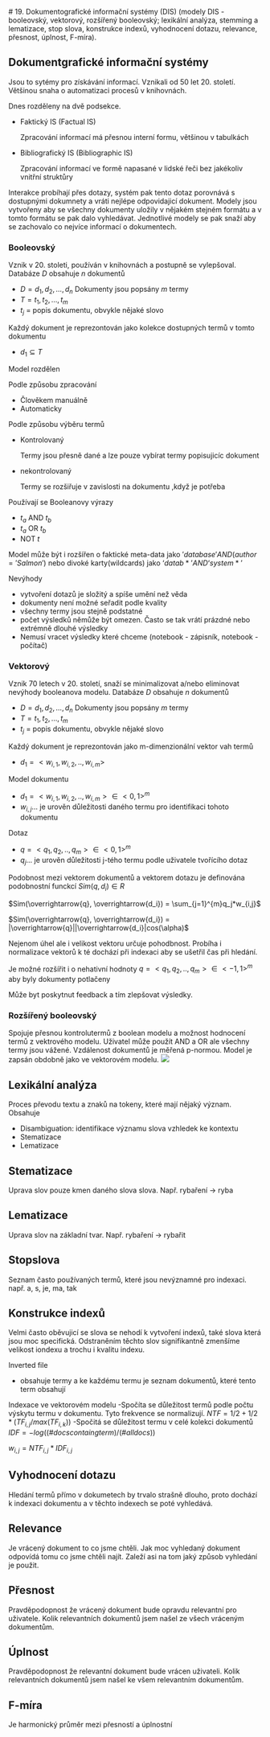 # 19. Dokumentografické informační systémy (DIS) (modely DIS - booleovský, vektorový, rozšířený booleovský; lexikální analýza, stemming a lematizace, stop slova, konstrukce indexů, vyhodnocení dotazu, relevance, přesnost, úplnost, F-míra).

## Dokumentgrafické informační systémy
Jsou to sytémy pro získávání informací.
Vznikali od 50 let 20. století. Většinou snaha o automatizaci procesů v knihovnách.

Dnes rozděleny na dvě podsekce.
- Faktický IS (Factual IS)

    Zpracování informací má přesnou interní formu, většinou v tabulkách
- Bibliografický IS (Bibliographic IS) 

    Zpracování informací ve formě napasané v lidské řeči bez jakékoliv vnitřní struktůry

Interakce probíhají přes dotazy, systém pak tento dotaz porovnává s dostupnými dokumnety a vráti nejlépe odpovidajicí dokument.
Modely jsou vytvořeny aby se  všechny dokumenty uložily v nějakém stejném formátu a v tomto formátu se pak dalo vyhledávat. Jednotlivé modely se pak snaží aby se zachovalo co nejvíce informací o dokumentech.

### Booleovský
Vznik v 20. stoleti, používán v knihovnách a postupně se vylepšoval.
Databáze $D$ obsahuje $n$ dokumentů
- $D = {d_1, d_2, ..., d_n}$ 
Dokumenty jsou popsány $m$ termy 
- $T = {t_1, t_2, ..., t_m}$ 
- $t_j$ = popis dokumentu, obvykle nějaké slovo

Každý dokument je reprezontován jako kolekce dostupných termů v tomto dokumentu
- $d_1 \subseteq T$

Model rozdělen

Podle způsobu zpracování 
- Člověkem manuálně
- Automaticky

Podle způsobu výběru termů
- Kontrolovaný

    Termy jsou přesně dané a lze pouze vybírat termy popisujicíc dokument
- nekontrolovaný

    Termy se rozšiřuje v zavislosti na dokumentu ,když je potřeba

Používají se Booleanovy výrazy
- $t_a$ AND $t_b$
- $t_a$ OR $t_b$
- NOT $t$

Model může být i rozšířen o faktické meta-data jako $'database' AND (author = 'Salmon')$
nebo divoké karty(wildcards) jako $‘datab*’ AND ‘system*’$

Nevýhody
- vytvoření dotazů je složitý a spíše umění než věda
- dokumenty není možné seřadit podle kvality
- všechny termy jsou stejně podstatné
- počet výsledků němůže být omezen. Často se tak vrátí prázdné nebo extrémně dlouhé výsledky
- Nemusí vracet výsledky které chceme (notebook - zápisník, notebook - počítač)

### Vektorový
Vznik 70 letech v 20. století, snaží se minimalizovat a/nebo eliminovat nevýhody booleanova modelu.
Databáze $D$ obsahuje $n$ dokumentů
- $D = {d_1, d_2, ..., d_n}$ 
Dokumenty jsou popsány $m$ termy 
- $T = {t_1, t_2, ..., t_m}$ 
- $t_j$ = popis dokumentu, obvykle nějaké slovo

Každý dokument je reprezontován jako m-dimenzionální vektor vah termů
- $d_1 = <w_{i,1}, w_{i,2},.., w_{i,m}>$

Model dokumentu
- $d_1 = <w_{i,1}, w_{i,2},.., w_{i,m}> \in <0,1>^m$
- $w_{i,j}$... je urověn důležitosti daného termu pro identifikaci tohoto dokumentu

Dotaz
- $q = <q_1, q_2,.., q_m> \in <0,1>^m$
- $q_j$... je urověn důležitosti j-tého termu podle uživatele tvořícího dotaz

Podobnost mezi vektorem dokumentů a vektorem dotazu je definována podobnostní funckcí $Sim(q,d_i) \in R$

$Sim(\overrightarrow{q}, \overrightarrow{d_i}) = \sum_{j=1}^{m}q_j*w_{i,j}$

$Sim(\overrightarrow{q}, \overrightarrow{d_i}) = |\overrightarrow{q}||\overrightarrow{d_i}|cos(\alpha)$

Nejenom úhel ale i velikost vektoru určuje pohodbnost.
Probíha i normalizace vektorů k té dochází při indexaci aby se ušetřil čas při hledání.

Je možné rozšířit i o nehativní hodnoty $q = <q_1, q_2,.., q_m> \in <-1,1>^m$ aby byly dokumenty potlačeny

Může byt poskytnut feedback a tím zlepšovat výsledky.

### Rozšířený booleovský
Spojuje přesnou kontrolutermů z boolean modelu a možnost hodnocení termů z vektrového modelu. Uživatel může použít AND a OR ale všechny termy jsou vážené.
Vzdálenost dokumentů je měřená p-normou.
Model je zapsán obdobně jako ve vektorovém modelu.
![](/images/ad_19_1.png)

## Lexikální analýza
Proces převodu textu a znaků na tokeny, které mají nějaký význam.
Obsahuje
- Disambiguation: identifikace významu slova vzhledek ke kontextu
- Stematizace
- Lematizace
## Stematizace
Uprava slov pouze kmen daného slova slova. Např. rybaření -> ryba

## Lematizace
Uprava slov na základní tvar. Např. rybaření -> rybařit

## Stopslova
Seznam často používaných termů, které jsou nevýznamné pro indexaci.
např. a, s, je, ma, tak

## Konstrukce indexů
Velmi často oběvujicí se slova se nehodí k vytvoření indexů, také slova která jsou moc specifická. Odstraněním těchto slov signifikantně zmenšíme velikost iondexu a trochu i kvalitu indexu.

Inverted file
- obsahuje termy a ke každému termu je seznam dokumentů, které tento term obsahují

Indexace ve vektorovém modelu
-Spočíta se důležitost termů podle počtu výskytu termu v dokumentu. Tyto frekvence se normalizují. $NTF=1/2+1/2*(TF_{i,j}/max(TF_{i,k}))$
-Spočitá se důležitost termu v celé kolekci dokumentů $IDF=-log((\#docs containg term)/(\#all docs))$

$w_{i,j}=NTF_{i,j}*IDF_{i,j}$

## Vyhodnocení dotazu
Hledání termů přímo v dokumetech by trvalo strašně dlouho, proto dochází k indexaci dokumentu a v těchto indexech se poté vyhledává.

## Relevance
Je vrácený dokument to co jsme chtěli. 
Jak moc vyhledaný dokument odpovídá tomu co jsme chtěli najít. Zaleží asi na tom jaký způsob vyhledání je použit.

## Přesnost
Pravděpodopnost že vrácený dokument bude opravdu relevantní pro uživatele. 
Kolik relevantních dokumentů jsem našel ze všech vráceným dokumentům.

## Úplnost
Pravděpodopnost že relevantní dokument bude vrácen uživateli. 
Kolik relevantních dokumentů jsem našel ke všem relevantním dokumentům.

## F-míra
Je harmonický průměr mezi přesností a úplnostní 
